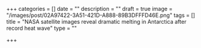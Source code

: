 +++
categories = []
date = ""
description = ""
draft = true
image = "/images/post/02A97422-3A51-421D-A888-89B3DFFFD46E.png"
tags = []
title = "NASA satellite images reveal dramatic melting in Antarctica after record heat wave"
type = ""

+++
